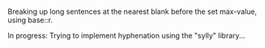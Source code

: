 Breaking up long sentences at the nearest blank before the set max-value, using base::r.

In progress: Trying to implement hyphenation using the "sylly" library...
